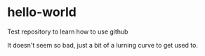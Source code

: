 # hello-world
Test repository to learn how to use github

It doesn't seem so bad, just a bit of a lurning curve to get used to.
